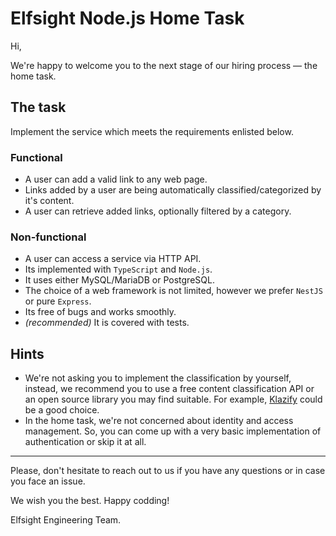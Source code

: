 # Elfsight Node.js Home Task

Hi,

We're happy to welcome you to the next stage of our hiring process — the home task.

## The task
Implement the service which meets the requirements enlisted below.

### Functional
- A user can add a valid link to any web page.
- Links added by a user are being automatically classified/categorized by it's content.
- A user can retrieve added links, optionally filtered by a category.

### Non-functional

- A user can access a service via HTTP API.
- Its implemented with `TypeScript` and `Node.js`.
- It uses either MySQL/MariaDB or PostgreSQL.
- The choice of a web framework is not limited, however we prefer `NestJS` or pure `Express`.
- Its free of bugs and works smoothly.
- _(recommended)_ It is covered with tests.

## Hints
- We're not asking you to implement the classification by yourself, instead, we recommend you to use a free content classification API or an open source library you may find suitable. For example, [Klazify](https://www.klazify.com/) could be a good choice.
- In the home task, we're not concerned about identity and access management. So, you can come up with a very basic implementation of authentication or skip it at all.

---

Please, don't hesitate to reach out to us if you have any questions or in case you face an issue.

We wish you the best. Happy codding!

Elfsight Engineering Team.
